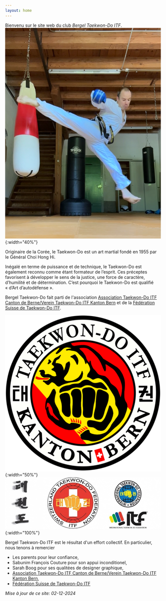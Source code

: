 ```yaml
---
layout: home 
---
```


Bienvenu sur le site web du club _Bergel Taekwon-Do ITF_.
![Alt Logo Bern](images/IMG_6461.PNG){:width="40%"}

Originaire de la Corée, le Taekwon-Do est un art martial fondé en 1955 par le Général Choi Hong Hi.

Inégalé en terme de puissance et de technique, le Taekwon-Do est également reconnu comme étant formateur de l’esprit. Ces préceptes favorisent à développer le sens de la justice, une force de caractère, d’humilité et de détermination. C’est pourquoi le Taekwon-Do est qualifié « d’Art d’autodéfense ».

Bergel Taekwon-Do fait parti de l'association [Association Taekwon-Do ITF Canton de Berne/Verein Taekwon-Do ITF Kanton Bern](https://taekwondoitf-bern.github.io/) et de la [Fédération Suisse de Taekwon-Do ITF](https://www.taekwondo-itf.ch).

![Alt Logo Bern](images/Logo_Bern.png){:width="50%"}
![Alt Logo Swiss](images/logo_Switzerland.jpg){:width="100%"}

Bergel Taekwon-Do ITF est le résultat d'un effort collectif. En particulier, nous tenons à remercier

- Les parents pour leur confiance,
- Sabunim François Couture pour son appui inconditionel,
- Sarah Boog pour ses qualitées de designer graphique,
- [Association Taekwon-Do ITF Canton de Berne/Verein Taekwon-Do ITF Kanton Bern](https://taekwondoitf-bern.github.io/),
- [Fédération Suisse de Taekwon-Do ITF](https://www.taekwondo-itf.ch)

_Mise à jour de ce site: 02-12-2024_
